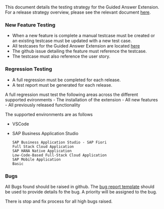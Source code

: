 This document details the testing strategy for the Guided Answer Extension.
For a release strategy overview, please see the relevant document [here](./release-strategy.md).



### New Feature Testing

- When a new feature is complete a manual testcase must be created or an existing testcase must be updated with a new test case.
- All testcases for the Guided Answer Extension are located [here](https://github.com/SAP/guided-answers-extension/tree/main/docs/testcases)
- The github issue detailing the feature must reference the testcase.
- The testcase must also reference the user story.
  

### Regression Testing 
  
- A full regression must be completed for each release.
- A test report must be generated for each release.
  
A full regression must test the following areas across the different supported evironments
       - The installation of the extension
       - All new features
       - All previously released functionality

The supported environments are as follows
  - VSCode
  - SAP Business Application Studio
  
        SAP Business Application Studio - SAP Fiori                  
        Full Stack Cloud Application 
        SAP HANA Native Application 
        Low-Code-Based Full-Stack Cloud Application 
        SAP Mobile Application
        Basic        
  
  
  ### Bugs
  All Bugs found should be raised in github. The [bug report template](https://github.com/SAP/guided-answers-extension/issues/new?assignees=&labels=type%3Abug&template=bug_report.md&title=BUG+-+) should be used to provide details fo the bug. 
  A priority will be assigned to the bug. 
  
  There is stop and fix process for all high bugs raised. 
